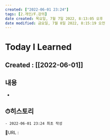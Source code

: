 ```yaml
---
created: ["2022-06-01 23:24"]
tags: [2.개인/F.강의]
date created: 목요일, 7월 7일 2022, 8:13:05 오후
date modified: 금요일, 7월 8일 2022, 8:15:19 오전
---
```


# Today I Learned
## Created : [[2022-06-01]]
## 내용
-

## ⏱히스토리
	- 2022-06-01 23:24 최초 작성


📙URL :